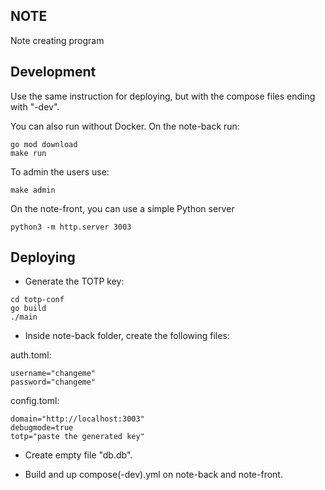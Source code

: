 NOTE
----

Note creating program

## Development
Use the same instruction for deploying, but with the compose
files ending with "-dev".

You can also run without Docker. On the note-back run:
```
go mod download
make run
```

To admin the users use:
```
make admin
```

On the note-front, you can use a simple Python server
```
python3 -m http.server 3003
```

## Deploying

- Generate the TOTP key:

```
cd totp-conf
go build
./main
```

- Inside note-back folder, create the following files:

auth.toml:
```
username="changeme"
password="changeme"
```

config.toml:
```
domain="http://localhost:3003"
debugmode=true
totp="paste the generated key"
```

- Create empty file "db.db".

- Build and up compose(-dev).yml on note-back and note-front.
